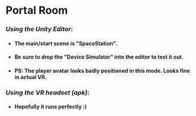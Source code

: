 # Portal Room

### *Using the Unity Editor*:
* #### The main/start scene is "SpaceStation".
* #### Be sure to drop the "Device Simulator" into the editor to test it out.
* #### PS: The player avatar looks badly positioned in this mode. Looks fine in actual VR.

### *Using the VR headset (apk)*:
* #### Hopefully it runs perfectly :)
